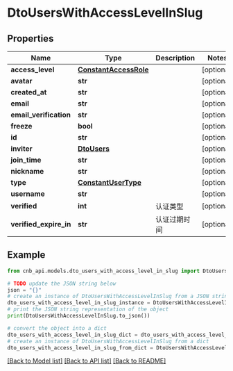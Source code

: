 # DtoUsersWithAccessLevelInSlug


## Properties

Name | Type | Description | Notes
------------ | ------------- | ------------- | -------------
**access_level** | [**ConstantAccessRole**](ConstantAccessRole.md) |  | [optional] 
**avatar** | **str** |  | [optional] 
**created_at** | **str** |  | [optional] 
**email** | **str** |  | [optional] 
**email_verification** | **str** |  | [optional] 
**freeze** | **bool** |  | [optional] 
**id** | **str** |  | [optional] 
**inviter** | [**DtoUsers**](DtoUsers.md) |  | [optional] 
**join_time** | **str** |  | [optional] 
**nickname** | **str** |  | [optional] 
**type** | [**ConstantUserType**](ConstantUserType.md) |  | [optional] 
**username** | **str** |  | [optional] 
**verified** | **int** | 认证类型 | [optional] 
**verified_expire_in** | **str** | 认证过期时间 | [optional] 

## Example

```python
from cnb_api.models.dto_users_with_access_level_in_slug import DtoUsersWithAccessLevelInSlug

# TODO update the JSON string below
json = "{}"
# create an instance of DtoUsersWithAccessLevelInSlug from a JSON string
dto_users_with_access_level_in_slug_instance = DtoUsersWithAccessLevelInSlug.from_json(json)
# print the JSON string representation of the object
print(DtoUsersWithAccessLevelInSlug.to_json())

# convert the object into a dict
dto_users_with_access_level_in_slug_dict = dto_users_with_access_level_in_slug_instance.to_dict()
# create an instance of DtoUsersWithAccessLevelInSlug from a dict
dto_users_with_access_level_in_slug_from_dict = DtoUsersWithAccessLevelInSlug.from_dict(dto_users_with_access_level_in_slug_dict)
```
[[Back to Model list]](../README.md#documentation-for-models) [[Back to API list]](../README.md#documentation-for-api-endpoints) [[Back to README]](../README.md)


